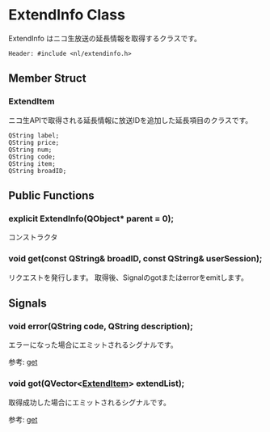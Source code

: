ExtendInfo Class
================

ExtendInfo はニコ生放送の延長情報を取得するクラスです。

`Header: #include <nl/extendinfo.h>`

Member Struct
------

### ExtendItem

ニコ生APIで取得される延長情報に放送IDを追加した延長項目のクラスです。

```
QString label;
QString price;
QString num;
QString code;
QString item;
QString broadID;
```

Public Functions
----------------

### explicit ExtendInfo(QObject* parent = 0);

コンストラクタ

### void get(const QString& broadID, const QString& userSession);

リクエストを発行します。
取得後、Signalのgotまたはerrorをemitします。

Signals
-------

### void error(QString code, QString description);

エラーになった場合にエミットされるシグナルです。

参考: [get](#void-getconst-qstring-broadid-const-qstring-usersession)

### void got(QVector<[ExtendItem](#extenditem)> extendList);

取得成功した場合にエミットされるシグナルです。

参考: [get](#void-getconst-qstring-broadid-const-qstring-usersession)
